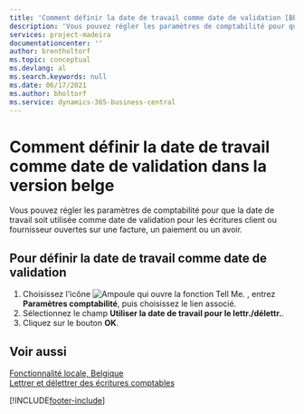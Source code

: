 ```yaml
---
title: 'Comment définir la date de travail comme date de validation [BE]'
description: 'Vous pouvez régler les paramètres de comptabilité pour que la date de travail soit utilisée comme date de validation pour les écritures client ou fournisseur ouvertes sur une facture, un paiement ou un avoir.'
services: project-madeira
documentationcenter: ''
author: brentholtorf
ms.topic: conceptual
ms.devlang: al
ms.search.keywords: null
ms.date: 06/17/2021
ms.author: bholtorf
ms.service: dynamics-365-business-central
---
```

# <a name="set-the-work-date-as-the-posting-date-in-the-belgian-version"></a>Comment définir la date de travail comme date de validation dans la version belge
Vous pouvez régler les paramètres de comptabilité pour que la date de travail soit utilisée comme date de validation pour les écritures client ou fournisseur ouvertes sur une facture, un paiement ou un avoir.  

## <a name="to-set-the-work-date-as-the-posting-date"></a>Pour définir la date de travail comme date de validation

1.  Choisissez l'icône ![Ampoule qui ouvre la fonction Tell Me.](../../media/ui-search/search_small.png "Dites-moi ce que vous voulez faire") , entrez **Paramètres comptabilité**, puis choisissez le lien associé.  
2.  Sélectionnez le champ **Utiliser la date de travail pour le lettr./délettr.**.  
3.  Cliquez sur le bouton **OK**.  

## <a name="see-also"></a>Voir aussi
 [Fonctionnalité locale, Belgique](belgium-local-functionality.md)   
 [Lettrer et délettrer des écritures comptables](how-to-apply-and-unapply-general-ledger-entries.md)


[!INCLUDE[footer-include](../../includes/footer-banner.md)]
